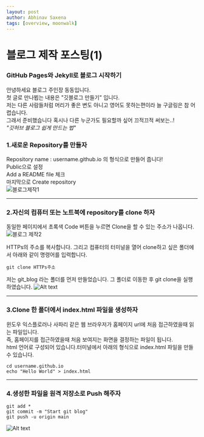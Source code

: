 ```yaml
---
layout: post
author: Abhinav Saxena
tags: [overview, moonwalk]
---
```

# 블로그 제작 포스팅(1)
### GitHub Pages와 Jekyll로 블로그 시작하기
안녕하세요 블로그 주인장 동동입니다.<br/>
첫 글로 만나뵙는 내용은 "깃블로그 만들기" 입니다.<br/>
저는 다른 사람들처럼 머리가 좋은 변도 아니고 영어도 못하는편이라 늘 구글링은 참 어렵습니다.<br/>
그래서 준비했습니다 혹시나 다른 누군가도 필요할까 싶어 끄적끄적 써보는..!<br/>
*"깃허브 블로그 쉽게 만드는 법"*

### 1.새로운 Repository를 만들자
Repository name : username.github.io 의 형식으로 만들어 줍니다!<br/>
Public으로 설정<br/>
Add a README file 체크<br/>
마지막으로 Create repository<br/>
![블로그제작1](https://github.com/Kim-Hui-Dong/Kim-Hui-Dong.github.io/assets/129731833/fc8dd156-823e-4c40-a6aa-310e6eee9595)

----
### 2.자신의 컴퓨터 또는 노트북에 repository를 clone 하자
동일한 페이지에서 초록색 Code 버튼을 누르면 Clone을 할 수 있는 주소가 나옵니다.
![블로그 제작2](https://github.com/Kim-Hui-Dong/Kim-Hui-Dong.github.io/assets/129731833/8ba5ff35-aef7-4265-94fd-6fc977663e9f)

HTTPs의 주소를 복사합니다. 그리고 컴퓨터의 터미널을 열어 clone하고 싶은 폴더에서 아래와 같이 명령어를 입력합니다. 
```
git clone HTTPs주소
```
저는 git_blog 라는 폴더를 먼저 만들었습니다. 그 폴더로 이동한 후 git clone을 실행하였습니다.
![Alt text](https://img1.daumcdn.net/thumb/R1280x0/?scode=mtistory2&fname=https%3A%2F%2Fblog.kakaocdn.net%2Fdn%2Fyccl1%2FbtrvLIwh0jb%2F2RUst5IVrR1lD0XS99EwL1%2Fimg.png)

----
### 3.Clone 한 폴더에서 index.html 파일을 생성하자
 윈도우 익스플로러나 사파리 같은 웹 브라우저가 홈페이지 url에 처음 접근하였을때 읽는 파일입니다.<br/>
 즉, 홈페이지를 접근하였을때 처음 보여지는 화면을 결정하는 파일이 됩니다.<br/> html 언어로 구성되어 있습니다.터미널에서 아래의 형식으로 index.html 파일을 만들 수 있습니다.
 ```
cd username.github.io
echo "Hello World" > index.html
 ```
---
### 4.생성한 파일을 원격 저장소로 Push 해주자
```
git add *
git commit -m "Start git blog"
git push -u origin main
```
![Alt text](https://img1.daumcdn.net/thumb/R1280x0/?scode=mtistory2&fname=https%3A%2F%2Fblog.kakaocdn.net%2Fdn%2FbfJFK2%2FbtrvMIvTjRe%2FGAMrSAQGdNKJoSXq8KHe3K%2Fimg.png)